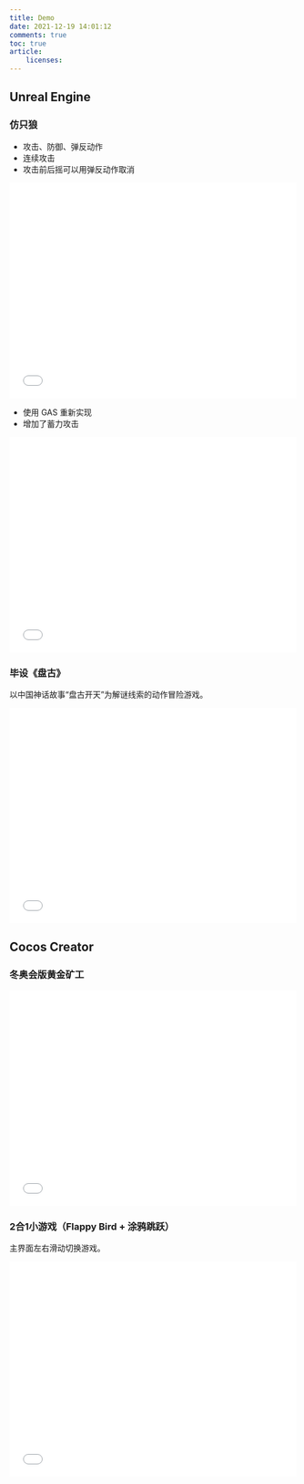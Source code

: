 ```yaml
---
title: Demo
date: 2021-12-19 14:01:12
comments: true
toc: true
article:
    licenses:
---
```


## Unreal Engine

### 仿只狼

- 攻击、防御、弹反动作
- 连续攻击
- 攻击前后摇可以用弹反动作取消

<div style="position: relative; width: 100%; height: 0; padding-bottom: 75%;">
    <iframe src="//player.bilibili.com/player.html?aid=294966176&bvid=BV12F411q7CA&cid=464566582&page=1"  scrolling="no" border="0" frameborder="no" framespacing="0" allowfullscreen="true" style="position: absolute; width: 100%; height: 100%; left: 0; top: 0;"></iframe>
</div>

- 使用 GAS 重新实现
- 增加了蓄力攻击

<div style="position: relative; width: 100%; height: 0; padding-bottom: 75%;">
    <iframe src="//player.bilibili.com/player.html?aid=112631524428050&bvid=BV1JEgjewEeX&cid=500001585440754&page=1"  scrolling="no" border="0" frameborder="no" framespacing="0" allowfullscreen="true" style="position: absolute; width: 100%; height: 100%; left: 0; top: 0;"></iframe>
</div>

### 毕设《盘古》

以中国神话故事“盘古开天”为解谜线索的动作冒险游戏。

<div style="position: relative; width: 100%; height: 0; padding-bottom: 75%;">
    <iframe src="//player.bilibili.com/player.html?aid=934878152&bvid=BV1nM4y1c72u&cid=464407844&page=1"  scrolling="no" border="0" frameborder="no" framespacing="0" allowfullscreen="true" style="position: absolute; width: 100%; height: 100%; left: 0; top: 0;"></iframe>
</div>

## Cocos Creator

### 冬奥会版黄金矿工

<div style="position: relative; width: 100%; height: 0; padding-bottom: 75%;">
    <iframe src="/IWantMedals"  scrolling="no" border="0" frameborder="no" framespacing="0" allowfullscreen="true" style="position: absolute; width: 100%; height: 100%; left: 0; top: 0;"></iframe>
</div>

### 2合1小游戏（Flappy Bird + 涂鸦跳跃）

主界面左右滑动切换游戏。

<div style="position: relative; width: 100%; height: 0; padding-bottom: 75%;">
    <iframe src="/2IN1"  scrolling="no" border="0" frameborder="no" framespacing="0" allowfullscreen="true" style="position: absolute; width: 100%; height: 100%; left: 0; top: 0;"></iframe>
</div>